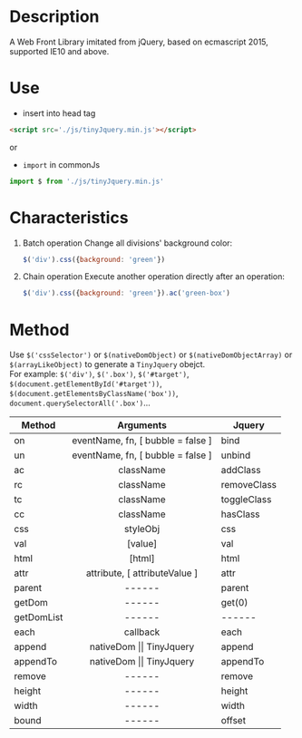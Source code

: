 # Description
A Web Front Library imitated from jQuery, based on ecmascript 2015, supported IE10 and above.

# Use
* insert into head tag
```html
<script src='./js/tinyJquery.min.js'></script>
```
or  
* `import` in commonJs
```javascript
import $ from './js/tinyJquery.min.js'
```
# Characteristics
1. Batch operation
    Change all divisions' background color:
    ```javascript
    $('div').css({background: 'green'})
    ```
2. Chain operation
    Execute another operation directly after an operation:
    ```javascript
    $('div').css({background: 'green'}).ac('green-box')
    ```
# Method
Use `$('cssSelector')` or `$(nativeDomObject)` or `$(nativeDomObjectArray)` or `$(arrayLikeObject)` to generate a `TinyJquery` obejct.  
For example:
    `$('div')`, `$('.box')`, `$('#target')`, `$(document.getElementById('#target'))`, `$(document.getElementsByClassName('box'))`, `document.querySelectorAll('.box')`...  
<table>
<thead>
<tr>
<th>Method</th>
<th style="text-align:center">Arguments</th>
<th>Jquery</th>
</tr>
</thead>
<tbody>
<tr>
<td>on</td>
<td style="text-align:center">eventName, fn, [ bubble = false ]</td>
<td>bind</td>
</tr>
<tr>
<td>un</td>
<td style="text-align:center">eventName, fn, [ bubble = false ]</td>
<td>unbind</td>
</tr>
<tr>
<td>ac</td>
<td style="text-align:center">className</td>
<td>addClass</td>
</tr>
<tr>
<td>rc</td>
<td style="text-align:center">className</td>
<td>removeClass</td>
</tr>
<tr>
<td>tc</td>
<td style="text-align:center">className</td>
<td>toggleClass</td>
</tr>
<tr>
<td>cc</td>
<td style="text-align:center">className</td>
<td>hasClass</td>
</tr>
<tr>
<td>css</td>
<td style="text-align:center">styleObj</td>
<td>css</td>
</tr>
<tr>
<td>val</td>
<td style="text-align:center">[value]</td>
<td>val</td>
</tr>
<tr>
<td>html</td>
<td style="text-align:center">[html]</td>
<td>html</td>
</tr>
<tr>
<td>attr</td>
<td style="text-align:center">attribute, [ attributeValue ]</td>
<td>attr</td>
</tr>
<tr>
<td>parent</td>
<td style="text-align:center">------</td>
<td>parent</td>
</tr>
<tr>
<td>getDom</td>
<td style="text-align:center">------</td>
<td>get(0)</td>
</tr>
<tr>
<td>getDomList</td>
<td style="text-align:center">------</td>
<td>------</td>
</tr>
<tr>
<td>each</td>
<td style="text-align:center">callback</td>
<td>each</td>
</tr>
<tr>
<td>append</td>
<td style="text-align:center">nativeDom || TinyJquery</td>
<td>append</td>
</tr>
<tr>
<td>appendTo</td>
<td style="text-align:center">nativeDom || TinyJquery</td>
<td>appendTo</td>
</tr>
<tr>
<td>remove</td>
<td style="text-align:center">------</td>
<td>remove</td>
</tr>
<tr>
<td>height</td>
<td style="text-align:center">------</td>
<td>height</td>
</tr>
<tr>
<td>width</td>
<td style="text-align:center">------</td>
<td>width</td>
</tr>
<tr>
<td>bound</td>
<td style="text-align:center">------</td>
<td>offset</td>
</tr>
</tbody>
</table>
